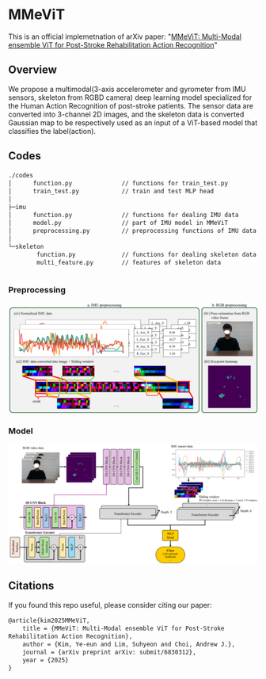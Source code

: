 # MMeViT
This is an official implemetnation of arXiv paper: "[MMeViT: Multi-Modal ensemble ViT for Post-Stroke Rehabilitation Action Recognition](https://arxiv.org/submit/6830312)" <!--#나중에수정하기-->

## Overview
We propose a multimodal(3-axis accelerometer and gyrometer from IMU sensors, skeleton from RGBD camera) deep learning model specialized for the Human Action Recognition of post-stroke patients. The sensor data are converted into 3-channel 2D images, and the skeleton data is converted Gaussian map to be respectively used as an input of a ViT-based model that classifies the label(action).

## Codes
```
./codes
│      function.py              // functions for train_test.py
│      train_test.py            // train and test MLP head
│  
├─imu
│      function.py              // functions for dealing IMU data
│      model.py                 // part of IMU model in MMeViT 
│      preprocessing.py         // preprocessing functions of IMU data
│      
└─skeleton
        function.py             // functions for dealing skeleton data
        multi_feature.py        // features of skeleton data 
        
```

### Preprocessing
![preprocessing](./figures/preprocessing.png)


### Model 
![model](./figures/model.png) 

## Citations
If you found this repo useful, please consider citing our paper: 
<!-- 나중에수정하기-->
```
@article{kim2025MMeViT,
    title = {MMeViT: Multi-Modal ensemble ViT for Post-Stroke Rehabilitation Action Recognition},
    author = {Kim, Ye-eun and Lim, Suhyeon and Choi, Andrew J.},
    journal = {arXiv preprint arXiv: submit/6830312},
    year = {2025}
} 
```
